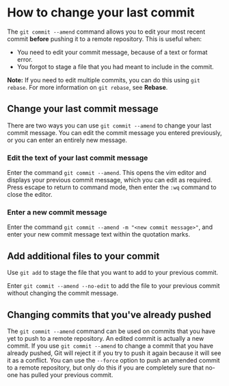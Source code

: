 # How to change your last commit

The `git commit --amend` command allows you to edit your most recent commit **before** pushing it to a remote repository. This is useful when:

* You need to edit your commit message, because of a text or format error.
* You forgot to stage a file that you had meant to include in the commit.

**Note:** If you need to edit multiple commits, you can do this using `git rebase`. For more information on `git rebase`, see **Rebase**.  

## Change your last commit message

There are two ways you can use `git commit --amend` to change your last commit message. You can edit the commit message you entered previously, or you can enter an entirely new message.  

### Edit the text of your last commit message  

Enter the command `git commit --amend`. This opens the vim editor and displays your previous commit message, which you can edit as required. Press escape to return to command mode, then enter the `:wq` command to close the editor.

### Enter a new commit message 
Enter the command `git commit --amend -m "<new commit message>"`, and enter your new commit message text within the quotation marks.

## Add additional files to your commit
Use `git add` to stage the file that you want to add to your previous commit.  

Enter `git commit --amend --no-edit` to add the file to your previous commit without changing the commit message.

## Changing commits that you've already pushed
 
The `git commit --amend` command can be used on commits that you have yet to push to a remote repository. An edited commit is actually a new commit. If you use `git commit --amend` to change a commit that you have already pushed, Git will reject it if you try to push it again because it will see it as a conflict. You can use the `--force` option to push an amended commit to a remote repository, but only do this if you are completely sure that no-one has pulled your previous commit.

